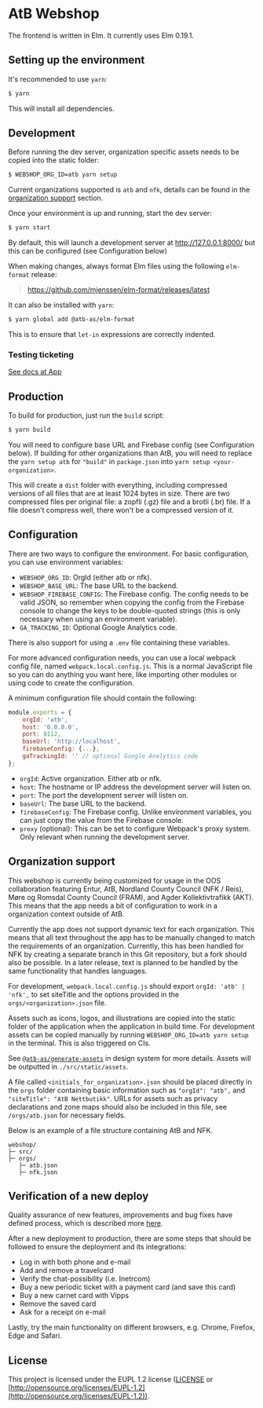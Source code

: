 # AtB Webshop

The frontend is written in Elm. It currently uses Elm 0.19.1.

## Setting up the environment

It's recommended to use `yarn`:

```sh
$ yarn
```

This will install all dependencies.

## Development

Before running the dev server, organization specific assets needs to be copied into the static folder:

```sh
$ WEBSHOP_ORG_ID=atb yarn setup
```

Current organizations supported is `atb` and `nfk`, details can be found in the [organization support](#Organization-support) section.

Once your environment is up and running, start the dev server:

```sh
$ yarn start
```

By default, this will launch a development server at http://127.0.0.1:8000/ but
this can be configured (see Configuration below)

When making changes, always format Elm files using the following `elm-format`
release:

> https://github.com/mjenssen/elm-format/releases/latest

It can also be installed with `yarn`:

```sh
$ yarn global add @atb-as/elm-format
```

This is to ensure that `let-in` expressions are correctly indented.

### Testing ticketing

[See docs at App](https://github.com/AtB-AS/mittatb-app/blob/master/docs/TicketingQA.md)

## Production

To build for production, just run the `build` script:

```sh
$ yarn build
```

You will need to configure base URL and Firebase config (see Configuration
below). If building for other organizations than AtB, you will need to replace
the `yarn setup atb` for `"build"` in `package.json` into `yarn setup <your-organization>`.

This will create a `dist` folder with everything, including compressed versions
of all files that are at least 1024 bytes in size. There are two compressed
files per original file: a zopfli (.gz) file and a brotli (.br) file. If a file
doesn't compress well, there won't be a compressed version of it.

## Configuration

There are two ways to configure the environment. For basic configuration, you
can use environment variables:

-   `WEBSHOP_ORG_ID`: OrgId (either atb or nfk).
-   `WEBSHOP_BASE_URL`: The base URL to the backend.
-   `WEBSHOP_FIREBASE_CONFIG`: The Firebase config. The config needs to be valid
    JSON, so remember when copying the config from the Firebase console to change
    the keys to be double-quoted strings (this is only necessary when using an
    environment variable).
-   `GA_TRACKING_ID`: Optional Google Analytics code.

There is also support for using a `.env` file containing these variables.

For more advanced configuration needs, you can use a local webpack config file,
named `webpack.local.config.js`. This is a normal JavaScript file so you can do
anything you want here, like importing other modules or using code to create the
configuration.

A minimum configuration file should contain the following:

```js
module.exports = {
    orgId: 'atb',
    host: '0.0.0.0',
    port: 8112,
    baseUrl: 'http://localhost',
    firebaseConfig: {...},
    gaTrackingId: '' // optional Google Analytics code
};
```

-   `orgId`: Active organization. Either atb or nfk.
-   `host`: The hostname or IP address the development server will listen on.
-   `port`: The port the development server will listen on.
-   `baseUrl`: The base URL to the backend.
-   `firebaseConfig`: The Firebase config. Unlike environment variables, you can
    just copy the value from the Firebase console.
-   `proxy` (optional): This can be set to configure Webpack's proxy system. Only
    relevant when running the development server.

## Organization support

This webshop is currently being customized for usage in the OOS collaboration featuring Entur, AtB, Nordland County Council (NFK / Reis), Møre og Romsdal County Council (FRAM), and Agder Kollektivtrafikk (AKT).
This means that the app needs a bit of configuration to work in a organization context outside of AtB.

Currently the app does not support dynamic text for each organization.
This means that all text throughout the app has to be manually changed to match the requirements of an organization.
Currently, this has been handled for NFK by creating a separate branch in this Git repository, but a fork should also be possible.
In a later release, text is planned to be handled by the same functionality that handles languages.

For development, `webpack.local.config.js` should export `orgId: 'atb' | 'nfk',` to set siteTitle and the options provided in the `orgs/<organization>.json` file.

Assets such as icons, logos, and illustrations are copied into the static folder of the application when the application in build time.
For development assets can be copied manually by running `WEBSHOP_ORG_ID=atb yarn setup` in the terminal. This is also triggered on CIs.

See [`@atb-as/generate-assets`](https://github.com/AtB-AS/design-system/tree/main/packages/assets) in design system for more details. Assets will be outputted in `./src/static/assets`.

A file called `<initials_for_organization>.json` should be placed directly in the `orgs` folder containing basic information such as `"orgId": "atb",` and `"siteTitle": "AtB Nettbutikk"`.
URLs for assets such as privacy declarations and zone maps should also be included in this file, see `/orgs/atb.json` for necessary fields.

Below is an example of a file structure containing AtB and NFK.

```
webshop/
├─ src/
├─ orgs/
   ├─ atb.json
   ├─ nfk.json
```

## Verification of a new deploy

Quality assurance of new features, improvements and bug fixes have defined process, which is described more [here](https://github.com/AtB-AS/org/blob/master/guides/quality_assurance.md#qa-in-atb-webshop).

After a new deployment to production, there are some steps that should be followed to ensure the deployment and its integrations:
- Log in with both phone and e-mail
- Add and remove a travelcard
- Verify the chat-possibility (i.e. Inetrcom)
- Buy a new periodic ticket with a payment card (and save this card)
- Buy a new carnet card with Vipps
- Remove the saved card
- Ask for a receipt on e-mail

Lastly, try the main functionality on different browsers, e.g. Chrome, Firefox, Edge and Safari.

## License

This project is licensed under the EUPL 1.2 license ([LICENSE](LICENSE) or
[http://opensource.org/licenses/EUPL-1.2](http://opensource.org/licenses/EUPL-1.2)).
